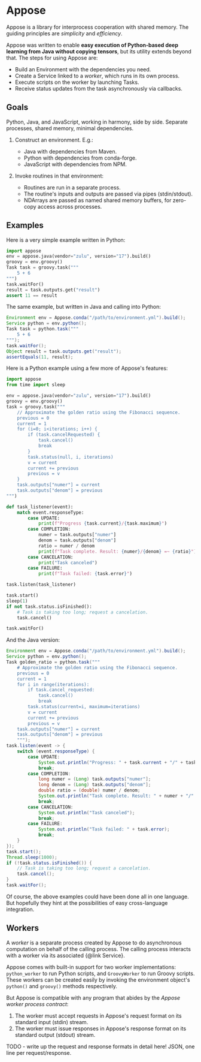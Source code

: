 # Appose

Appose is a library for interprocess cooperation with shared memory.
The guiding principles are *simplicity* and *efficiency*.

Appose was written to enable **easy execution of Python-based deep learning
from Java without copying tensors**, but its utility extends beyond that.
The steps for using Appose are:

* Build an Environment with the dependencies you need.
* Create a Service linked to a *worker*, which runs in its own process.
* Execute scripts on the worker by launching Tasks.
* Receive status updates from the task asynchronously via callbacks.

## Goals

Python, Java, and JavaScript, working in harmony, side by side.
Separate processes, shared memory, minimal dependencies.

1. Construct an environment. E.g.:
   * Java with dependencies from Maven.
   * Python with dependencies from conda-forge.
   * JavaScript with dependencies from NPM.

2. Invoke routines in that environment:
   * Routines are run in a separate process.
   * The routine's inputs and outputs are passed via pipes (stdin/stdout).
   * NDArrays are passed as named shared memory buffers,
     for zero-copy access across processes.

## Examples

Here is a very simple example written in Python:

```python
import appose
env = appose.java(vendor="zulu", version="17").build()
groovy = env.groovy()
Task task = groovy.task("""
    5 + 6
""")
task.waitFor()
result = task.outputs.get("result")
assert 11 == result
```

The same example, but written in Java and calling into Python:

```java
Environment env = Appose.conda("/path/to/environment.yml").build();
Service python = env.python();
Task task = python.task("""
    5 + 6
""");
task.waitFor();
Object result = task.outputs.get("result");
assertEquals(11, result);
```

Here is a Python example using a few more of Appose's features:

```python
import appose
from time import sleep

env = appose.java(vendor="zulu", version="17").build()
groovy = env.groovy()
task = groovy.task("""
    // Approximate the golden ratio using the Fibonacci sequence.
    previous = 0
    current = 1
    for (i=0; i<iterations; i++) {
        if (task.cancelRequested) {
            task.cancel()
            break
        }
        task.status(null, i, iterations)
        v = current
        current += previous
        previous = v
    }
    task.outputs["numer"] = current
    task.outputs["denom"] = previous
""")

def task_listener(event):
    match event.responseType:
        case UPDATE:
            print(f"Progress {task.current}/{task.maximum}")
        case COMPLETION:
            numer = task.outputs["numer"]
            denom = task.outputs["denom"]
            ratio = numer / denom
            print(f"Task complete. Result: {numer}/{denom} =~ {ratio}");
        case CANCELATION:
            print("Task canceled")
        case FAILURE:
            print(f"Task failed: {task.error}")

task.listen(task_listener)

task.start()
sleep(1)
if not task.status.isFinished():
    # Task is taking too long; request a cancelation.
    task.cancel()

task.waitFor()
```

And the Java version:

```java
Environment env = Appose.conda("/path/to/environment.yml").build();
Service python = env.python();
Task golden_ratio = python.task("""
    # Approximate the golden ratio using the Fibonacci sequence.
    previous = 0
    current = 1
    for i in range(iterations):
        if task.cancel_requested:
            task.cancel()
            break
        task.status(current=i, maximum=iterations)
        v = current
        current += previous
        previous = v
    task.outputs["numer"] = current
    task.outputs["denom"] = previous
    """);
task.listen(event -> {
    switch (event.responseType) {
        case UPDATE:
            System.out.println("Progress: " + task.current + "/" + task.maximum);
            break;
        case COMPLETION:
            long numer = (Long) task.outputs["numer"];
            long denom = (Long) task.outputs["denom"];
            double ratio = (double) numer / denom;
            System.out.println("Task complete. Result: " + numer + "/" + denom + " =~ " + ratio);
            break;
        case CANCELATION:
            System.out.println("Task canceled");
            break;
        case FAILURE:
            System.out.println("Task failed: " + task.error);
            break;
    }
});
task.start();
Thread.sleep(1000);
if (!task.status.isFinished()) {
    // Task is taking too long; request a cancelation.
    task.cancel();
}
task.waitFor();
```

Of course, the above examples could have been done all in one language. But
hopefully they hint at the possibilities of easy cross-language integration.

## Workers

A *worker* is a separate process created by Appose to do asynchronous
computation on behalf of the calling process. The calling process interacts
with a worker via its associated {@link Service}.

Appose comes with built-in support for two worker implementations:
`python_worker` to run Python scripts, and `GroovyWorker` to run Groovy
scripts. These workers can be created easily by invoking the environment
object's `python()` and `groovy()` methods respectively.

But Appose is compatible with any program that abides by the
*Appose worker process contract*:

1. The worker must accept requests in Appose's request format on its
   standard input (stdin) stream.
2. The worker must issue responses in Appose's response format on its
   standard output (stdout) stream.

TODO - write up the request and response formats in detail here!
JSON, one line per request/response.

